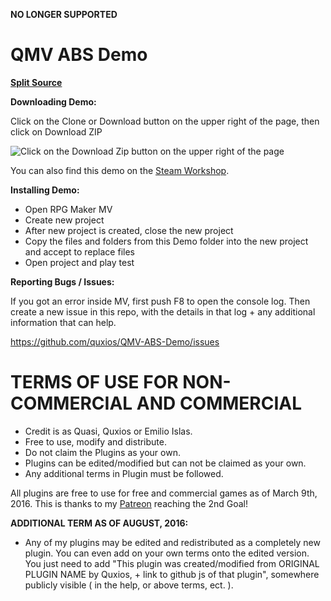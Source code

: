 **NO LONGER SUPPORTED**

QMV ABS Demo
===============
**[Split Source](https://github.com/quxios/QABS)**

**Downloading Demo:**

Click on the Clone or Download button on the upper right of the page, then click on Download ZIP

![Click on the Download Zip button on the upper right of the page](https://cloud.githubusercontent.com/assets/9346563/21583800/f2bd1ccc-d044-11e6-8730-8d6b3b183453.png)

You can also find this demo on the [Steam Workshop](http://steamcommunity.com/sharedfiles/filedetails/?id=952886994).

**Installing Demo:**
 * Open RPG Maker MV
 * Create new project
 * After new project is created, close the new project
 * Copy the files and folders from this Demo folder into the new project and accept to replace files
 * Open project and play test

**Reporting Bugs / Issues:**

If you got an error inside MV, first push F8 to open the console log.
Then create a new issue in this repo, with the details in that log + any additional information that can help.

https://github.com/quxios/QMV-ABS-Demo/issues

TERMS OF USE FOR NON-COMMERCIAL AND COMMERCIAL
==============================================
 * Credit is as Quasi, Quxios or Emilio Islas.
 * Free to use, modify and distribute.
 * Do not claim the Plugins as your own.
 * Plugins can be edited/modified but can not be claimed as your own.
 * Any additional terms in Plugin must be followed.

All plugins are free to use for free and commercial games as of March 9th, 2016. This is thanks to my <a href="https://www.patreon.com/quxios">Patreon</a> reaching the 2nd Goal!

**ADDITIONAL TERM AS OF AUGUST, 2016:**
 * Any of my plugins may be edited and redistributed as a completely new plugin. You can even add on your own terms onto the edited version. You just need to add "This plugin was created/modified from ORIGINAL PLUGIN NAME by Quxios, + link to github js of that plugin", somewhere publicly visible ( in the help, or above terms, ect. ).

